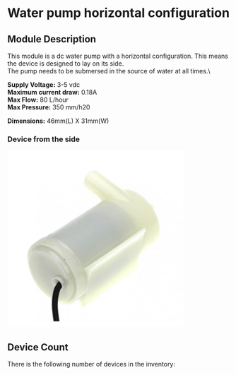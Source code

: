 # Water pump horizontal configuration

## Module Description 
This module is a dc water pump with a horizontal configuration. This means the device is designed to lay on its side.\
The pump needs to be submersed in the source of water at all times.\

**Supply Voltage:** 3-5 vdc\
**Maximum current draw:** 0.18A \
**Max Flow:** 80 L/hour\
**Max Pressure:** 350 mm/h20


**Dimensions:** 46mm(L) X 31mm(W)

### Device from the side
<img src="../pictures/horizontal-pump.png" alt="Picture of horizontal pump module laying on its side" title="Horizontal pump" style="max-width: 400px">

## Device Count
There is the following number of devices in the inventory: 